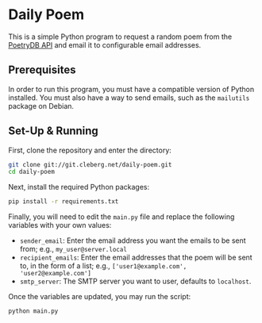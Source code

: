 # Daily Poem

This is a simple Python program to request a random poem from the 
[PoetryDB API](https://github.com/thundercomb/poetrydb) and email it to 
configurable email addresses.

## Prerequisites

In order to run this program, you must have a compatible version of Python 
installed. You must also have a way to send emails, such as the `mailutils` 
package on Debian.

## Set-Up & Running

First, clone the repository and enter the directory:

```bash
git clone git://git.cleberg.net/daily-poem.git
cd daily-poem
```

Next, install the required Python packages:

```bash
pip install -r requirements.txt
```

Finally, you will need to edit the `main.py` file and replace the following 
variables with your own values:

- `sender_email`: Enter the email address you want the emails to be sent 
from; e.g., `my_user@server.local`
- `recipient_emails`: Enter the email addresses that the poem will be sent to, 
in the form of a list; e.g., `['user1@example.com', 'user2@example.com']`
- `smtp_server`: The SMTP server you want to user, defaults to `localhost`.

Once the variables are updated, you may run the script:

`python main.py`
